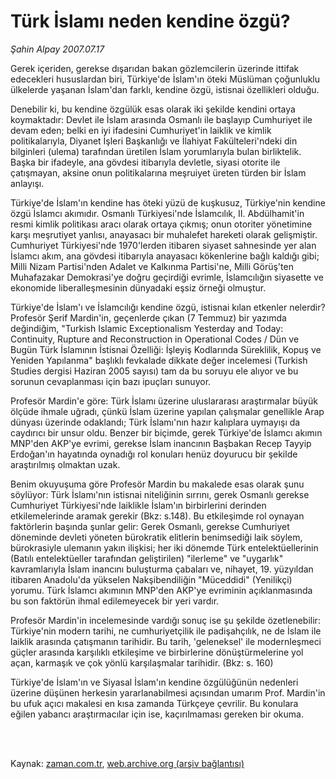 # Türk İslamı neden kendine özgü?

*Şahin Alpay 2007.07.17*

<td class="columnist-detail">
<p>Gerek içeriden, gerekse dışarıdan bakan gözlemcilerin üzerinde ittifak edecekleri hususlardan biri, Türkiye'de İslam'ın öteki Müslüman çoğunluklu ülkelerde yaşanan İslam'dan farklı, kendine özgü, istisnai özellikleri olduğu.</p>
<p>
<div id="haberMetinDiv">
<p>Denebilir ki, bu kendine özgülük esas olarak iki şekilde kendini ortaya koymaktadır: Devlet ile İslam arasında Osmanlı ile başlayıp Cumhuriyet ile devam eden; belki en iyi ifadesini Cumhuriyet'in laiklik ve kimlik politikalarıyla, Diyanet İşleri Başkanlığı ve İlahiyat Fakülteleri'ndeki din bilginleri (ulema) tarafından üretilen İslam yorumlarıyla bulan birliktelik. Başka bir ifadeyle, ana gövdesi itibarıyla devletle, siyasi otorite ile çatışmayan, aksine onun politikalarına meşruiyet üreten türden bir İslam anlayışı.
<p>Türkiye'de İslam'ın kendine has öteki yüzü de kuşkusuz, Türkiye'nin kendine özgü İslamcı akımıdır. Osmanlı Türkiyesi'nde İslamcılık, II. Abdülhamit'in resmi kimlik politikası aracı olarak ortaya çıkmış; onun otoriter yönetimine karşı meşrutiyet yanlısı, anayasacı bir muhalefet hareketi olarak gelişmiştir. Cumhuriyet Türkiyesi'nde 1970'lerden itibaren siyaset sahnesinde yer alan İslamcı akım, ana gövdesi itibarıyla anayasacı kökenlerine bağlı kaldığı gibi; Milli Nizam Partisi'nden Adalet ve Kalkınma Partisi'ne, Milli Görüş'ten Muhafazakar Demokrasi'ye doğru geçirdiği evrimle, İslamcılığın siyasette ve ekonomide liberalleşmesinin dünyadaki eşsiz örneği olmuştur.
<p>Türkiye'de İslam'ı ve İslamcılığı kendine özgü, istisnai kılan etkenler nelerdir? Profesör Şerif Mardin'in, geçenlerde çıkan (7 Temmuz) bir yazımda değindiğim, "Turkish Islamic Exceptionalism Yesterday and Today: Continuity, Rupture and Reconstruction in Operational Codes / Dün ve Bugün Türk İslamının İstisnai Özelliği: İşleyiş Kodlarında Süreklilik, Kopuş ve Yeniden Yapılanma" başlıklı fevkalade dikkate değer incelemesi (Turkish Studies dergisi Haziran 2005 sayısı) tam da bu soruyu ele alıyor ve bu sorunun cevaplanması için bazı ipuçları sunuyor.
<p>Profesör Mardin'e göre: Türk İslamı üzerine uluslararası araştırmalar büyük ölçüde ihmale uğradı, çünkü İslam üzerine yapılan çalışmalar genellikle Arap dünyası üzerinde odaklandı; Türk İslamı'nın hazır kalıplara uymayışı da caydırıcı bir unsur oldu. Benzer bir biçimde, gerek Türkiye'de İslamcı akımın MNP'den AKP'ye evrimi, gerekse İslam inancının Başbakan Recep Tayyip Erdoğan'ın hayatında oynadığı rol konuları henüz doyurucu bir şekilde araştırılmış olmaktan uzak. 
<p>Benim okuyuşuma göre Profesör Mardin bu makalede esas olarak şunu söylüyor: Türk İslamı'nın istisnai niteliğinin sırrını, gerek Osmanlı gerekse Cumhuriyet Türkiyesi'nde laiklikle İslam'ın birbirlerini derinden etkilemelerinde aramak gerekir (Bkz: s.148). Bu etkileşimde rol oynayan faktörlerin başında şunlar gelir: Gerek Osmanlı, gerekse Cumhuriyet döneminde devleti yöneten bürokratik elitlerin benimsediği laik söylem, bürokrasiyle ulemanın yakın ilişkisi; her iki dönemde Türk entelektüellerinin (Batılı entelektüeller tarafından geliştirilen) "ilerleme" ve "uygarlık" kavramlarıyla İslam inancını buluşturma çabaları ve, nihayet, 19. yüzyıldan itibaren Anadolu'da yükselen Nakşibendiliğin "Müceddidi" (Yenilikçi) yorumu. Türk İslamcı akımının MNP'den AKP'ye evriminin açıklanmasında bu son faktörün ihmal edilemeyecek bir yeri vardır.
<p>Profesör Mardin'in incelemesinde vardığı sonuç ise şu şekilde özetlenebilir: Türkiye'nin modern tarihi, ne cumhuriyetçilik ile padişahçılık, ne de İslam ile laiklik arasında çatışmanın tarihidir. Bu tarih, 'geleneksel' ile modernleşmeci güçler arasında karşılıklı etkileşime ve birbirlerine dönüştürmelerine yol açan, karmaşık ve çok yönlü karşılaşmalar tarihidir. (Bkz: s. 160)
<p>Türkiye'de İslam'ın ve Siyasal İslam'ın kendine özgülüğünün nedenleri üzerine düşünen herkesin yararlanabilmesi açısından umarım Prof. Mardin'in bu ufuk açıcı makalesi en kısa zamanda Türkçeye çevrilir. Bu konulara eğilen yabancı araştırmacılar için ise, kaçırılmaması gereken bir okuma.</p></p></p></p></p></p></p></div>
</p>


<p><br>
		 </br></p></td>

Kaynak: [zaman.com.tr](http://zaman.com.tr/yazar.do?yazino=564841), [web.archive.org (arşiv bağlantısı)](http://web.archive.org/web/20120314214803/http://www.zaman.com.tr/yazar.do?yazino=564841)
